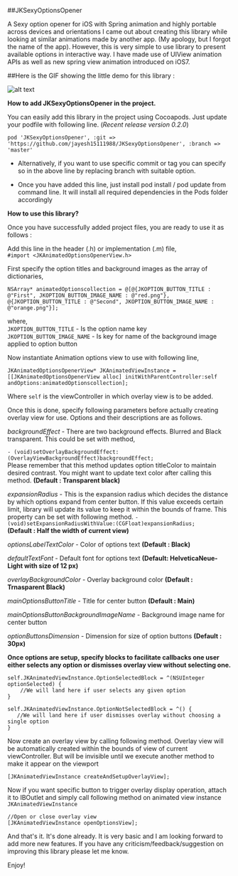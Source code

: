 ##JKSexyOptionsOpener

A Sexy option opener for iOS with Spring animation and highly portable across devices and orientations
I came out about creating this library while looking at similar animations made by another app. (My apology, but I forgot the name of the app). However, this is very simple to use library to present available options in interactive way. I have made use of UIView animation APIs as well as new spring view animation introduced on iOS7.

##Here is the GIF showing the little demo for this library : 

![alt text][sexyOptionsLibraryDemoImage]

**How to add JKSexyOptionsOpener in the project.**

You can easily add this library in the project using Cocoapods. Just update your podfile with following line. (_Recent release version 0.2.0_)

```
pod 'JKSexyOptionsOpener', :git => 'https://github.com/jayesh15111988/JKSexyOptionsOpener', :branch => 'master'
```

- Alternatively, if you want to use specific commit or tag you can specify so in the above line by replacing branch with suitable option.

- Once you have added this line, just install pod install / pod update from command line. It will install all required dependencies in the Pods folder accordingly

**How to use this library?**

Once you have successfully added project files, you are ready to use it as follows : 

Add this line in the header (.h) or implementation (.m) file,   
``` #import <JKAnimatedOptionsOpenerView.h> ```

First specify the option titles and background images as the array of dictionaries,
```
NSArray* animatedOptionscollection = @[@{JKOPTION_BUTTON_TITLE : @"First", JKOPTION_BUTTON_IMAGE_NAME : @"red.png"}, @{JKOPTION_BUTTON_TITLE : @"Second", JKOPTION_BUTTON_IMAGE_NAME : @"orange.png"}];
```
where,  
```JKOPTION_BUTTON_TITLE``` - Is the option name key   
```JKOPTION_BUTTON_IMAGE_NAME``` - Is key for name of the background image applied to option button

Now instantiate Animation options view to use with following line, 
```
JKAnimatedOptionsOpenerView* JKAnimatedViewInstance = [[JKAnimatedOptionsOpenerView alloc] initWithParentController:self andOptions:animatedOptionscollection];
```

Where ```self``` is the viewController in which overlay view is to be added.

Once this is done, specify following parameters before actually creating overlay view for use. Options and their descriptions are as follows.

_backgroundEffect_ - There are two background effects. Blurred and Black transparent. This could be set with method,

```- (void)setOverlayBackgroundEffect:(OverlayViewBackgroundEffect)backgroundEffect; ```  
Please remember that this method updates option titleColor to maintain desired contrast. You might want to update text color after calling this method. **(Default : Transparent black)**

_expansionRadius_ - This is the expansion radius which decides the distance by which options expand from center button. If this value exceeds certain limit, library will update its value to keep it within the bounds of frame. This property can be set with following method.
```- (void)setExpansionRadiusWithValue:(CGFloat)expansionRadius; ```  
**(Default : Half the width of current view)**

_optionsLabelTextColor_ - Color of options text **(Default : Black)**

_defaultTextFont_ - Default font for options text **(Default: HelveticaNeue-Light with size of 12 px)**

_overlayBackgroundColor_ - Overlay background color **(Default : Trnasparent Black)**

_mainOptionsButtonTitle_ - Title for center button **(Default : Main)**

_mainOptionsButtonBackgroundImageName_ - Background image name for center button

_optionButtonsDimension_ - Dimension for size of option buttons **(Default : 30px)**

__Once options are setup, specify blocks to facilitate callbacks one user either selects any option or dismisses overlay view without selecting one.__

```
self.JKAnimatedViewInstance.OptionSelectedBlock = ^(NSUInteger optionSelected) {
    //We will land here if user selects any given option            
}
```

```
self.JKAnimatedViewInstance.OptionNotSelectedBlock = ^() {
   //We will land here if user dismisses overlay without choosing a single option
}
```

Now create an overlay view by calling following method. Overlay view will be automatically created within the bounds of view of current viewController. But will be invisible until we execute another method to make it appear on the viewport
```
[JKAnimatedViewInstance createAndSetupOverlayView];
```
Now if you want specific button to trigger overlay display operation, attach it to IBOutlet and simply call following method on animated view instance ```JKAnimatedViewInstance```
```
//Open or close overlay view
[JKAnimatedViewInstance openOptionsView];
```

And that's it. It's done already. It is very basic and I am looking forward to add more new features. If you have any criticism/feedback/suggestion on improving this library please let me know.

Enjoy!

[sexyOptionsLibraryDemoImage]: https://github.com/jayesh15111988/JKSexyOptionsOpener/blob/master/Screenshots/JKAnimated%20Options%20Demo.gif "JKOptions Opener Demo"


